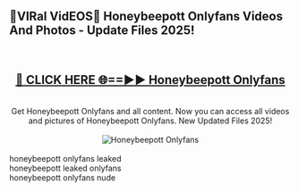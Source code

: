 <h2>🔴VIRal VidEOS🔴 Honeybeepott Onlyfans Videos And Photos - Update Files 2025!</h2>
<br>
<div align="center">
<h2><a href="https://virallinks.top/odZfE0" rel="nofollow">🔴 CLICK HERE 🌐==►► Honeybeepott Onlyfans</a></h2>
<br>
Get Honeybeepott Onlyfans and all content. Now you can access all videos and pictures of Honeybeepott Onlyfans. New Updated Files 2025!
<br>
<br>
<a href="https://virallinks.top/odZfE0" rel="nofollow" data-target="animated-image.originalLink"><img src="https://i.imgur.com/dJHk4Zq.gif)" alt="Honeybeepott Onlyfans" style="max-width: 100%; display: inline-block;" data-target="animated-image.originalImage"></a>
</div>
<br>
honeybeepott onlyfans leaked<br>
honeybeepott leaked onlyfans<br>
honeybeepott onlyfans nude